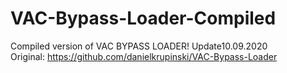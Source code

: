 # VAC-Bypass-Loader-Compiled
Compiled version of VAC BYPASS LOADER! Update10.09.2020  
Original: https://github.com/danielkrupinski/VAC-Bypass-Loader

